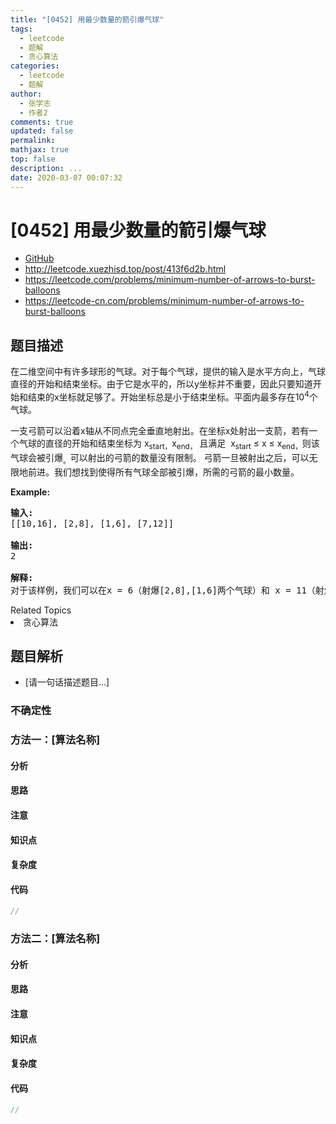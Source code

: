 ```yaml
---
title: "[0452] 用最少数量的箭引爆气球"
tags:
  - leetcode
  - 题解
  - 贪心算法
categories:
  - leetcode
  - 题解
author:
  - 张学志
  - 作者2
comments: true
updated: false
permalink:
mathjax: true
top: false
description: ...
date: 2020-03-07 00:07:32
---
```



# [0452] 用最少数量的箭引爆气球
* [GitHub](https://github.com/algoboy101/LeetCodeCrowdsource/tree/master/_posts/QA/%5B0452%5D%20%E7%94%A8%E6%9C%80%E5%B0%91%E6%95%B0%E9%87%8F%E7%9A%84%E7%AE%AD%E5%BC%95%E7%88%86%E6%B0%94%E7%90%83.md)
* http://leetcode.xuezhisd.top/post/413f6d2b.html
* https://leetcode.com/problems/minimum-number-of-arrows-to-burst-balloons
* https://leetcode-cn.com/problems/minimum-number-of-arrows-to-burst-balloons


## 题目描述

<p>在二维空间中有许多球形的气球。对于每个气球，提供的输入是水平方向上，气球直径的开始和结束坐标。由于它是水平的，所以y坐标并不重要，因此只要知道开始和结束的x坐标就足够了。开始坐标总是小于结束坐标。平面内最多存在10<sup>4</sup>个气球。</p>

<p>一支弓箭可以沿着x轴从不同点完全垂直地射出。在坐标x处射出一支箭，若有一个气球的直径的开始和结束坐标为 x<sub>start，</sub>x<sub>end，</sub> 且满足 &nbsp;x<sub>start</sub>&nbsp;&le; x &le; x<sub>end，</sub>则该气球会被引爆<sub>。</sub>可以射出的弓箭的数量没有限制。 弓箭一旦被射出之后，可以无限地前进。我们想找到使得所有气球全部被引爆，所需的弓箭的最小数量。</p>

<p><strong>Example:</strong></p>

<pre>
<strong>输入:</strong>
[[10,16], [2,8], [1,6], [7,12]]

<strong>输出:</strong>
2

<strong>解释:</strong>
对于该样例，我们可以在x = 6（射爆[2,8],[1,6]两个气球）和 x = 11（射爆另外两个气球）。
</pre>
<div><div>Related Topics</div><div><li>贪心算法</li></div></div>


## 题目解析
* [请一句话描述题目...]

### 不确定性


### 方法一：[算法名称]

#### 分析

#### 思路

#### 注意

#### 知识点

#### 复杂度

#### 代码

```cpp
//
```


### 方法二：[算法名称]

#### 分析

#### 思路

#### 注意

#### 知识点

#### 复杂度

#### 代码

```cpp
//
```


